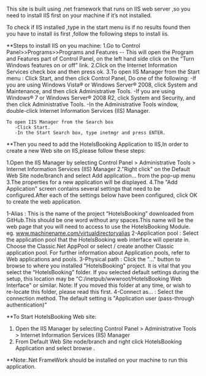 This site is built using .net framework that runs on IIS web server ,so you need to install IIS first on your machine if it’s not installed.

To check if IIS installed ,type in the start menu iis if no results found then you have to install iis first ,follow the following steps to install iis.

**Steps to install IIS on you machine:
1.Go to Control Panel>>Programs>>Programs and Features -- This will open the Program and Features part of Control Panel, on the left hand side click on the “Turn Windows features on or off” link.
2.Click on the Internet Information Services check box  and then  press ok.
3.To open IIS Manager from the Start menu : Click Start, and then click Control Panel,
    Do one of the following:
        -If you are using Windows Vista® or Windows Server® 2008, click System and Maintenance, and then click Administrative Tools.
	-If you are using Windows® 7 or Windows Server® 2008 R2, click System and Security, and then click Administrative Tools.
        -In the Administrative Tools window, double-click Internet Information Services (IIS) Manager.

    To open IIS Manager from the Search box
       -Click Start.
       -In the Start Search box, type inetmgr and press ENTER.

**Then you need to add the HotelsBooking Application to IIS,In order to create a new Web site on IIS,please follow these steps:

1.Open the IIS Manager by selecting Control Panel > Administrative Tools > Internet Information Services (IIS) Manager 
2."Right click" on the Default Web Site node/branch and select Add application... from the pop-up menu  
3.The properties for a new application will be displayed. 
4.The "Add Application" screen contains several settings that need to be configured.After each of the settings below have been configured, click OK to create the web application. 

1-Alias : This is the name of the project “HotelsBooking” downloaded from GitHub.This should be one word without any spaces.This     name will be the web page that you will need to access to use the HotelsBooking Module.  eg.  www.machinename.com/virtualdirectoryalias 
2-Application pool : Select the application pool that the HotelsBooking  web interface will operate in.  Choose the Classic.Net AppPool or select / create another Classic application pool.  For further information about Application pools, refer to Web applications and pools.
3-Physical path : Click the "..." button to browse to where you installed "HotelsBooking" project.  It is vital that you select the “HotelsBooking” folder.  If you selected default settings during the setup, this location may be "C:/inetpub/wwwroot/HotelsBooking Web Interface" or similar.  Note: If you moved this folder at any time, or wish to re-locate this folder, please read this first.
4-Connect as... : Select the connection method.  The default setting is "Application user (pass-through authentication)"

**To Start HotelsBooking Web site:

1.	Open the IIS Manager by selecting Control Panel > Administrative Tools > Internet Information Services (IIS) Manager 
2.	From Default Web Site node/branch and right click HotelsBooking Application and select browse .

**Note:.Net FrameWork should be installed on your machine to run this application.



